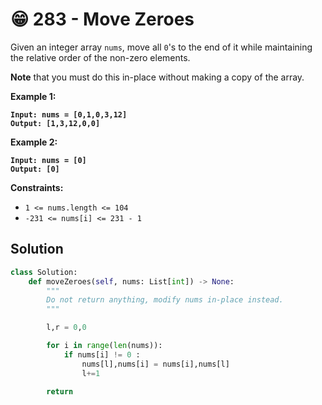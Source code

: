 # 😁 283 - Move Zeroes

Given an integer array `nums`, move all `0`'s to the end of it while maintaining the relative order of the non-zero elements.

**Note** that you must do this in-place without making a copy of the array.

&#x20;

**Example 1:**

<pre><code><strong>Input: nums = [0,1,0,3,12]
</strong><strong>Output: [1,3,12,0,0]
</strong></code></pre>

**Example 2:**

<pre><code><strong>Input: nums = [0]
</strong><strong>Output: [0]
</strong></code></pre>

&#x20;

**Constraints:**

* `1 <= nums.length <= 104`
* `-231 <= nums[i] <= 231 - 1`

## Solution

```python
class Solution:
    def moveZeroes(self, nums: List[int]) -> None:
        """
        Do not return anything, modify nums in-place instead.
        """

        l,r = 0,0

        for i in range(len(nums)):
            if nums[i] != 0 :
                nums[l],nums[i] = nums[i],nums[l]
                l+=1

        return
```
